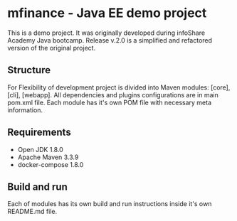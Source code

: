 # mfinance - Java EE demo project #

This is a demo project. It was originally developed during infoShare Academy Java bootcamp.
Release v.2.0 is a simplified and refactored version of the original project.

          
## Structure ##          

For Flexibility of development project is divided into Maven modules: [core], [cli], [webapp].
All dependencies and plugins configurations are in main pom.xml file.
Each module has it's own POM file with necessary meta information. 

## Requirements ##

* Open JDK 1.8.0
* Apache Maven 3.3.9
* docker-compose 1.8.0

## Build and run ##

Each of modules has its own build and run instructions inside it's own README.md file.

